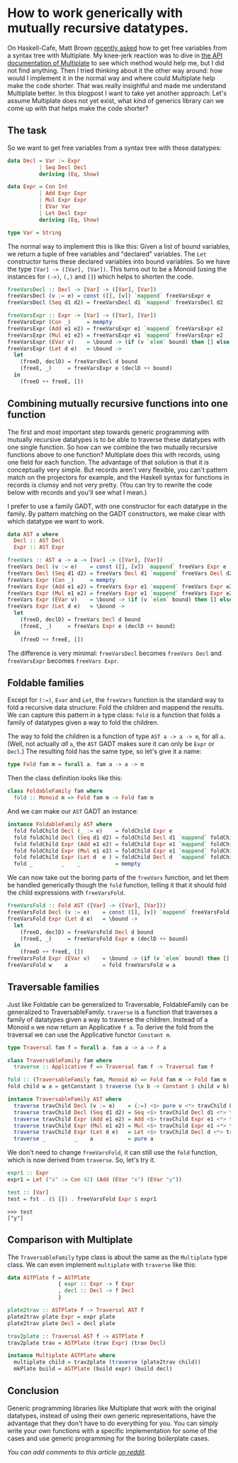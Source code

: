 How to work generically with mutually recursive datatypes.
==========================================================

On Haskell-Cafe, Matt Brown [recently asked][0] how to get free variables from a syntax tree with Multiplate. My knee-jerk reaction was to dive in [the API documentation of Multiplate][1] to see which method would help me, but I did not find anything. Then I tried thinking about it the other way around: how would I implement it in the normal way and where could Multiplate help make the code shorter. That was really insightful and made me understand Multiplate better. In this blogpost I want to take yet another approach: Let's assume Multiplate does not yet exist, what kind of generics library can we come up with that helps make the code shorter?

The task
--------

So we want to get free variables from a syntax tree with these datatypes:

```haskell
data Decl = Var := Expr
          | Seq Decl Decl
          deriving (Eq, Show)

data Expr = Con Int
          | Add Expr Expr
          | Mul Expr Expr
          | EVar Var
          | Let Decl Expr
          deriving (Eq, Show)

type Var = String
```

The normal way to implement this is like this: Given a list of bound variables, we return a tuple of free variables and "declared" variables. The `Let` constructor turns these declared variables into bound variables. So we have the type `[Var] -> ([Var], [Var])`. This turns out to be a Monoid (using the instances for `(->)`, `(,)` and `[]`) which helps to shorten the code.

```haskell
freeVarsDecl :: Decl -> [Var] -> ([Var], [Var])
freeVarsDecl (v := e) = const ([], [v]) `mappend` freeVarsExpr e
freeVarsDecl (Seq d1 d2) = freeVarsDecl d1 `mappend` freeVarsDecl d2

freeVarsExpr :: Expr -> [Var] -> ([Var], [Var])
freeVarsExpr (Con _)     = mempty
freeVarsExpr (Add e1 e2) = freeVarsExpr e1 `mappend` freeVarsExpr e2
freeVarsExpr (Mul e1 e2) = freeVarsExpr e1 `mappend` freeVarsExpr e2
freeVarsExpr (EVar v)    = \bound -> (if (v `elem` bound) then [] else [v], [])
freeVarsExpr (Let d e)   = \bound -> 
  let
    (freeD, declD) = freeVarsDecl d bound
    (freeE, _)     = freeVarsExpr e (declD ++ bound)
  in
    (freeD ++ freeE, [])
```

Combining mutually recursive functions into one function
--------------------------------------------------------

The first and most important step towards generic programming with mutually recursive datatypes is to be able to traverse these datatypes with one single function. So how can we combine the two mutually recursive functions above to one function? Multiplate does this with records, using one field for each function. The advantage of that solution is that it is conceptually very simple. But records aren't very flexible, you can't pattern match on the projectors for example, and the Haskell syntax for functions in records is clumsy and not very pretty. (You can try to rewrite the code below with records and you'll see what I mean.)

I prefer to use a family GADT, with one constructor for each datatype in the family. By pattern matching on the GADT constructors, we make clear with which datatype we want to work.

```haskell
data AST a where
  Decl :: AST Decl
  Expr :: AST Expr

freeVars :: AST a -> a -> [Var] -> ([Var], [Var])
freeVars Decl (v := e)    = const ([], [v]) `mappend` freeVars Expr e
freeVars Decl (Seq d1 d2) = freeVars Decl d1 `mappend` freeVars Decl d2
freeVars Expr (Con _)     = mempty
freeVars Expr (Add e1 e2) = freeVars Expr e1 `mappend` freeVars Expr e2
freeVars Expr (Mul e1 e2) = freeVars Expr e1 `mappend` freeVars Expr e2
freeVars Expr (EVar v)    = \bound -> (if (v `elem` bound) then [] else [v], [])
freeVars Expr (Let d e)   = \bound -> 
  let
    (freeD, declD) = freeVars Decl d bound
    (freeE, _)     = freeVars Expr e (declD ++ bound)
  in
    (freeD ++ freeE, [])
```

The difference is very minimal: `freeVarsDecl` becomes `freeVars Decl` and `freeVarsExpr` becomes `freeVars Expr`.

Foldable families
-----------------

Except for `(:=)`, `Evar` and `Let`, the `freeVars` function is the standard way to fold a recursive data structure: Fold the children and mappend the results.
We can capture this pattern in a type class: `fold` is a function that folds a family of datatypes given a way to fold the children.

The way to fold the children is a function of type `AST a -> a -> m`, for all `a`. (Well, not actually *all* `a`, the `AST` GADT makes sure it can only be `Expr` or `Decl`.) The resulting fold has the same type, so let's give it a name:

```haskell
type Fold fam m = forall a. fam a -> a -> m
```

Then the class definition looks like this:

```haskell
class FoldableFamily fam where
  fold :: Monoid m => Fold fam m -> Fold fam m
```

And we can make our `AST` GADT an instance:

```haskell
instance FoldableFamily AST where
  fold foldChild Decl (_ := e)    = foldChild Expr e
  fold foldChild Decl (Seq d1 d2) = foldChild Decl d1 `mappend` foldChild Decl d2
  fold foldChild Expr (Add e1 e2) = foldChild Expr e1 `mappend` foldChild Expr e2
  fold foldChild Expr (Mul e1 e2) = foldChild Expr e1 `mappend` foldChild Expr e2
  fold foldChild Expr (Let d  e ) = foldChild Decl d  `mappend` foldChild Expr e
  fold _         _    _           = mempty
```

We can now take out the boring parts of the `freeVars` function, and let them be handled generically though the `fold` function, telling it that it should fold the child expressions with `freeVarsFold`.

```haskell
freeVarsFold :: Fold AST ([Var] -> ([Var], [Var]))
freeVarsFold Decl (v := e)    = const ([], [v]) `mappend` freeVarsFold Expr e
freeVarsFold Expr (Let d e)   = \bound -> 
  let
    (freeD, declD) = freeVarsFold Decl d bound
    (freeE, _)     = freeVarsFold Expr e (declD ++ bound)
  in
    (freeD ++ freeE, [])
freeVarsFold Expr (EVar v)    = \bound -> (if (v `elem` bound) then [] else [v], [])
freeVarsFold w    a           = fold freeVarsFold w a
```

Traversable families
--------------------

Just like Foldable can be generalized to Traversable, FoldableFamily can be generalized to TraversableFamily. `traverse` is a function that traverses a family of datatypes given a way to traverse the children. Instead of a Monoid `m` we now return an Applicative `f a`. To derive the fold from the traversal we can use the Applicative functor `Constant m`.

```haskell
type Traversal fam f = forall a. fam a -> a -> f a

class TraversableFamily fam where
  traverse :: Applicative f => Traversal fam f -> Traversal fam f

fold :: (TraversableFamily fam, Monoid m) => Fold fam m -> Fold fam m
fold child w a = getConstant $ traverse (\v b -> Constant $ child v b) w a

instance TraversableFamily AST where
  traverse travChild Decl (v := e)    = (:=) <$> pure v <*> travChild Expr e
  traverse travChild Decl (Seq d1 d2) = Seq <$> travChild Decl d1 <*> travChild Decl d2
  traverse travChild Expr (Add e1 e2) = Add <$> travChild Expr e1 <*> travChild Expr e2
  traverse travChild Expr (Mul e1 e2) = Mul <$> travChild Expr e1 <*> travChild Expr e2
  traverse travChild Expr (Let d e)   = Let <$> travChild Decl d <*> travChild Expr e
  traverse _         _    a           = pure a
```

We don't need to change `freeVarsFold`, it can still use the `fold` function, which is now derived from `traverse`. So, let's try it.

```haskell
expr1 :: Expr
expr1 = Let ("x" := Con 42) (Add (EVar "x") (EVar "y"))

test :: [Var]
test = fst . ($ []) . freeVarsFold Expr $ expr1
```

```
>>> test
["y"]
```

Comparison with Multiplate
--------------------------

The `TraversableFamily` type class is about the same as the `Multiplate` type class. We can even implement `multiplate` with `traverse` like this:

```haskell
data ASTPlate f = ASTPlate
                { expr :: Expr -> f Expr
                , decl :: Decl -> f Decl
                }

plate2trav :: ASTPlate f -> Traversal AST f
plate2trav plate Expr = expr plate
plate2trav plate Decl = decl plate

trav2plate :: Traversal AST f -> ASTPlate f
trav2plate trav = ASTPlate (trav Expr) (trav Decl)

instance Multiplate ASTPlate where
  multiplate child = trav2plate (traverse (plate2trav child))
  mkPlate build = ASTPlate (build expr) (build decl)
```

Conclusion
----------

Generic programming libraries like Multiplate that work with the original datatypes, instead of using their own generic representations, have the advantage that they don't have to do everything for you. You can simply write your own functions with a specific implementation for some of the cases and use generic programming for the boring boilerplate cases.

_You can add comments to this article [on reddit][2]._

[0]: http://comments.gmane.org/gmane.comp.lang.haskell.cafe/96737
[1]: http://hackage.haskell.org/packages/archive/multiplate/0.0.1.1/doc/html/Data-Generics-Multiplate.html
[2]: http://www.reddit.com/r/haskell/comments/qfyyn/how_to_work_generically_with_mutually_recursive/